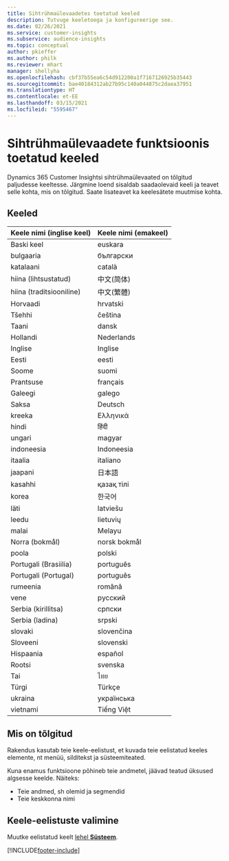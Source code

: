 ```yaml
---
title: Sihtrühmaülevaadetes toetatud keeled
description: Tutvuge keeletoega ja konfigureerige see.
ms.date: 02/26/2021
ms.service: customer-insights
ms.subservice: audience-insights
ms.topic: conceptual
author: pkieffer
ms.author: philk
ms.reviewer: mhart
manager: shellyha
ms.openlocfilehash: cbf37b55ea6c54d912200a1f7167126925b35443
ms.sourcegitcommit: bae40184312ab27b95c140a044875c2daea37951
ms.translationtype: HT
ms.contentlocale: et-EE
ms.lasthandoff: 03/15/2021
ms.locfileid: "5595467"
---
```

# <a name="supported-languages-for-audience-insights-capability"></a>Sihtrühmaülevaadete funktsioonis toetatud keeled

Dynamics 365 Customer Insightsi sihtrühmaülevaated on tõlgitud paljudesse keeltesse. Järgmine loend sisaldab saadaolevaid keeli ja teavet selle kohta, mis on tõlgitud. Saate lisateavet ka keelesätete muutmise kohta. 

## <a name="languages"></a>Keeled

| Keele nimi (inglise keel)|  Keele nimi (emakeel) |
| ------------- | ------------- |
| Baski keel | euskara |
| bulgaaria | български |
| katalaani | català |
| hiina (lihtsustatud) | 中文(简体) |
| hiina (traditsiooniline) | 中文(繁體) |
| Horvaadi | hrvatski |
| Tšehhi | čeština |
| Taani | dansk |
| Hollandi | Nederlands |
| Inglise | Inglise |
| Eesti | eesti |
| Soome | suomi |
| Prantsuse | français |
| Galeegi | galego |
| Saksa | Deutsch |
| kreeka | Ελληνικά |
| hindi | हिंदी |
| ungari | magyar |
| indoneesia | Indoneesia |
| itaalia | italiano |
| jaapani | 日本語 |
| kasahhi | қазақ тілі |
| korea | 한국어 |
| läti | latviešu |
| leedu | lietuvių |
| malai | Melayu |
| Norra (bokmål) | norsk bokmål |
| poola | polski |
| Portugali (Brasiilia) | português |
| Portugali (Portugal) | português |
| rumeenia | română |
| vene | pусский |
| Serbia (kirillitsa) | српски |
| Serbia (ladina) | srpski |
| slovaki | slovenčina |
| Sloveeni | slovenski |
| Hispaania | español |
| Rootsi | svenska |
| Tai | ไทย |
| Türgi | Türkçe |
| ukraina | українська |
| vietnami | Tiếng Việt |

## <a name="whats-translated"></a>Mis on tõlgitud

Rakendus kasutab teie keele-eelistust, et kuvada teie eelistatud keeles elemente, nt menüü, silditekst ja süsteemiteated.

Kuna enamus funktsioone põhineb teie andmetel, jäävad teatud üksused algsesse keelde. Näiteks:

- Teie andmed, sh olemid ja segmendid
- Teie keskkonna nimi

## <a name="choose-your-language-settings"></a>Keele-eelistuste valimine  

Muutke eelistatud keelt [lehel **Süsteem**](system.md).


[!INCLUDE[footer-include](../includes/footer-banner.md)]